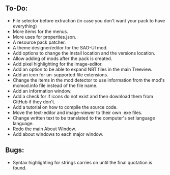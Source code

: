 ## To-Do:
- File selector before extraction (in case you don't want your pack to have everything)
- More items for the menus.
- More uses for properties.json.
- A resource pack patcher.
- A theme designer/editor for the SAO-UI mod.
- Add options to change the install location and the versions location.
- Allow adding of mods after the pack is created.
- Add pixel highlighting for the image-editor.
- Add an option to be able to expand NBT files in the main Treeview.
- Add an icon for un-supported file extensions.
- Change the items in the mod detector to use information from the mod's mcmod.info file instead of the file name.
- Add an information window.
- Add a check for if icons do not exist and then download them from GitHub if they don't.
- Add a tutorial on how to compile the source code.
- Move the text-editor and image-viewer to their own .exe files.
- Change written text to be translated to the computer's set language language.
- Redo the main About Window.
- Add about windows to each major window.

## Bugs:
- Syntax highlighting for strings carries on until the final quotation is found.
